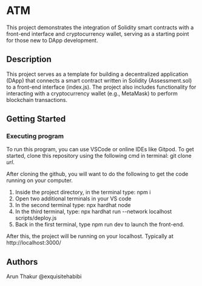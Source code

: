 # ATM

This project demonstrates the integration of Solidity smart contracts with a front-end interface and cryptocurrency wallet, serving as a starting point for those new to DApp development.

## Description

This project serves as a template for building a decentralized application (DApp) that connects a smart contract written in Solidity (Assessment.sol) to a front-end interface (index.js). The project also includes functionality for interacting with a cryptocurrency wallet (e.g., MetaMask) to perform blockchain transactions.

## Getting Started

### Executing program

To run this program, you can use VSCode or online IDEs like Gitpod. To get started, clone this repository using the following cmd in terminal: git clone _url_.

After cloning the github, you will want to do the following to get the code running on your computer.

1. Inside the project directory, in the terminal type: npm i
2. Open two additional terminals in your VS code
3. In the second terminal type: npx hardhat node
4. In the third terminal, type: npx hardhat run --network localhost scripts/deploy.js
5. Back in the first terminal, type npm run dev to launch the front-end.

After this, the project will be running on your localhost. 
Typically at http://localhost:3000/

## Authors

Arun Thakur
@exquisitehabibi
